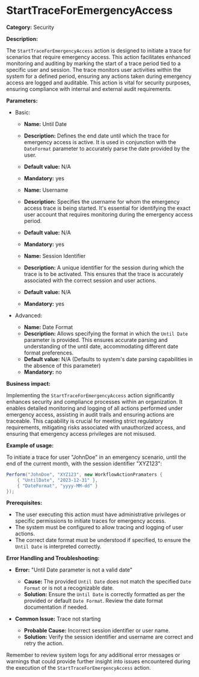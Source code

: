 # StartTraceForEmergencyAccess

**Category:** Security

**Description:** 

The `StartTraceForEmergencyAccess` action is designed to initiate a trace for scenarios that require emergency access. This action facilitates enhanced monitoring and auditing by marking the start of a trace period tied to a specific user and session. The trace monitors user activities within the system for a defined period, ensuring any actions taken during emergency access are logged and auditable. This action is vital for security purposes, ensuring compliance with internal and external audit requirements. 

**Parameters:** 

- Basic:
    - **Name:** Until Date
    - **Description:** Defines the end date until which the trace for emergency access is active. It is used in conjunction with the `DateFormat` parameter to accurately parse the date provided by the user.
    - **Default value:** N/A
    - **Mandatory:** yes

    - **Name:** Username
    - **Description:** Specifies the username for whom the emergency access trace is being started. It's essential for identifying the exact user account that requires monitoring during the emergency access period.
    - **Default value:** N/A
    - **Mandatory:** yes

    - **Name:** Session Identifier
    - **Description:** A unique identifier for the session during which the trace is to be activated. This ensures that the trace is accurately associated with the correct session and user actions.
    - **Default value:** N/A
    - **Mandatory:** yes

- Advanced:
    - **Name:** Date Format
    - **Description:** Allows specifying the format in which the `Until Date` parameter is provided. This ensures accurate parsing and understanding of the until date, accommodating different date format preferences.
    - **Default value:** N/A (Defaults to system's date parsing capabilities in the absence of this parameter)
    - **Mandatory:** no

**Business impact:** 

Implementing the `StartTraceForEmergencyAccess` action significantly enhances security and compliance processes within an organization. It enables detailed monitoring and logging of all actions performed under emergency access, assisting in audit trails and ensuring actions are traceable. This capability is crucial for meeting strict regulatory requirements, mitigating risks associated with unauthorized access, and ensuring that emergency access privileges are not misused.

**Example of usage:** 

To initiate a trace for user "JohnDoe" in an emergency scenario, until the end of the current month, with the session identifier "XYZ123":

```csharp
Perform("JohnDoe", "XYZ123", new WorkflowActionPramaters {
    { "UntilDate", "2023-12-31" }, 
    { "DateFormat", "yyyy-MM-dd" }
});
```

**Prerequisites:** 

- The user executing this action must have administrative privileges or specific permissions to initiate traces for emergency access.
- The system must be configured to allow tracing and logging of user actions.
- The correct date format must be understood if specified, to ensure the `Until Date` is interpreted correctly.

**Error Handling and Troubleshooting:** 

- **Error:** "Until Date parameter is not a valid date"
    - **Cause:** The provided `Until Date` does not match the specified `Date Format` or is not a recognizable date.
    - **Solution:** Ensure the `Until Date` is correctly formatted as per the provided or default `Date Format`. Review the date format documentation if needed.

- **Common Issue:** Trace not starting
    - **Probable Cause:** Incorrect session identifier or user name.
    - **Solution:** Verify the session identifier and username are correct and retry the action.

Remember to review system logs for any additional error messages or warnings that could provide further insight into issues encountered during the execution of the `StartTraceForEmergencyAccess` action.